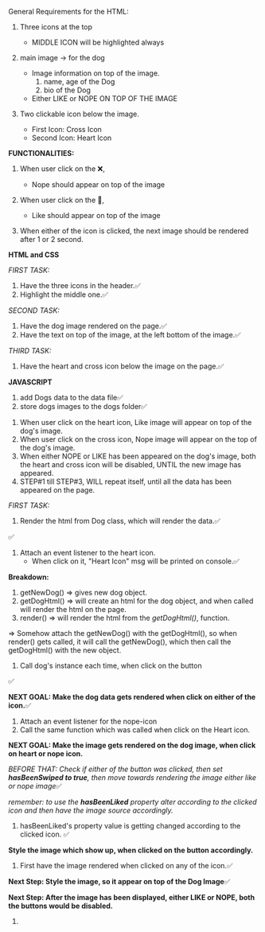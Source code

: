 General Requirements for the HTML:

1. Three icons at the top

   - MIDDLE ICON will be highlighted always

2. main image -> for the dog

   - Image information on top of the image.
     1. name, age of the Dog
     2. bio of the Dog
   - Either LIKE or NOPE ON TOP OF THE IMAGE

3. Two clickable icon below the image.
   - First Icon: Cross Icon
   - Second Icon: Heart Icon

**FUNCTIONALITIES:**

1. When user click on the ❌,

   - Nope should appear on top of the image

2. When user click on the 💖,

   - Like should appear on top of the image

3. When either of the icon is clicked, the next image should be rendered after 1 or 2 second.

<!-- BREAKDOWN -->

**HTML and CSS**

_FIRST TASK:_

1. Have the three icons in the header.✅
2. Highlight the middle one.✅

_SECOND TASK:_

1. Have the dog image rendered on the page.✅
2. Have the text on top of the image, at the left bottom of the image.✅

_THIRD TASK:_

1. Have the heart and cross icon below the image on the page.✅

**JAVASCRIPT**

1. add Dogs data to the data file✅
2. store dogs images to the dogs folder✅

<!-- HIGH LEVEL OVERVIEW FOR FUNCTIONALITY -->

1. When user click on the heart icon, Like image will appear on top of the dog's image.
2. When user click on the cross icon, Nope image will appear on the top of the dog's image.
3. When either NOPE or LIKE has been appeared on the dog's image, both the heart and cross icon will be disabled, UNTIL the new image has appeared.
4. STEP#1 till STEP#3, WILL repeat itself, until all the data has been appeared on the page.

_FIRST TASK:_

<!-- Render the html along with DOG container on the page, when the app starts. -->

1. Render the html from Dog class, which will render the data.✅

<!-- How to loop through data and render it dynamically using Dog Class. -->✅

1. Attach an event listener to the heart icon.
   - When click on it, "Heart Icon" msg will be printed on console.✅
     <!-- How to make the new Dog data render on the page, when click on the heart icon -->

**Breakdown:**

1.  getNewDog() => gives new dog object.
2.  getDogHtml() => will create an html for the dog object, and when called will render the html on the page.
3.  render() => will render the html from the _getDogHtml()_, function.

<!-- How, When, where to call the getNewDog() -->

=> Somehow attach the getNewDog() with the getDogHtml(), so when render() gets called, it will call the getNewDog(), which then call the getDogHtml() with the new object.

1. Call dog's instance each time, when click on the button

<!-- Return an empty object, when the array is empty -->✅

**NEXT GOAL: Make the dog data gets rendered when click on either of the icon.**✅

1. Attach an event listener for the nope-icon
2. Call the same function which was called when click on the Heart icon.

**NEXT GOAL: Make the image gets rendered on the dog image, when click on heart or nope icon.**

<!-- BREAKDOWN -->

*BEFORE THAT: Check if either of the button was clicked, then set **hasBeenSwiped to true**, then move towards rendering the image either like or nope image*✅

_remember: to use the **hasBeenLiked** property alter according to the clicked icon and then have the image source accordingly._

1. hasBeenLiked's property value is getting changed according to the clicked icon. ✅

**Style the image which show up, when clicked on the button accordingly.**

<!-- Breakdown -->

1. First have the image rendered when clicked on any of the icon.✅

**Next Step: Style the image, so it appear on top of the Dog Image**✅

**Next Step: After the image has been displayed, either LIKE or NOPE, both the buttons would be disabled.**

1.
